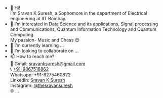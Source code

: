 - 👋 Hi!\
  I’m Sravan K Suresh, a Sophomore in the department of Electrical engineering at IIT Bombay.
- 👀 I’m interested in Data Science and its applications, Signal processing and Communications, Quantum Information Technology and Quantum Computing. \
  My passion- Music and Chess 😊
- 🌱 I’m currently learning ...
- 💞️ I’m looking to collaborate on ...
- 📫 How to reach me?\
  📧 Gmail: [sravanksuresh@gmail.com](\href{mailto:sravanksuresh@gmail.com})\
  📞 [+91-9867518862](href{tel:+91-9867518862})\
  Whatsapp: +91-8275460822\
  LinkedIn: [Sravan K Suresh](\href{https://linkedin.com/in/sravan-k-suresh-82ba33253/})\
  Instagram: [@thesravansuresh](\href{https://www.instagram.com/thesravansuresh/})\
  🌐 ...

<!---
SRAVAN-IITB/SRAVAN-IITB is a ✨ special ✨ repository because its `README.md` (this file) appears on your GitHub profile.
You can click the Preview link to take a look at your changes.
--->

